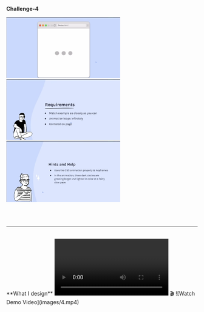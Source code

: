 **Challenge-4**
<p align="left">
  <img src="images/1.png" width="300" />
  <img src="images/2.png" width="300" />
  <img src="images/3.png" width="300" />
</p>
<br>
<br>
<hr>
<br>
**What I design**
<video width="300" controls>
  <source src="images/4.mp4" type="video/mp4">
  Your browser does not support the video tag.
</video>
<!-- [![Watch the video](images/video-thumbnail.png)](images/4.mp4) -->
🎬 ![Watch Demo Video](images/4.mp4)


